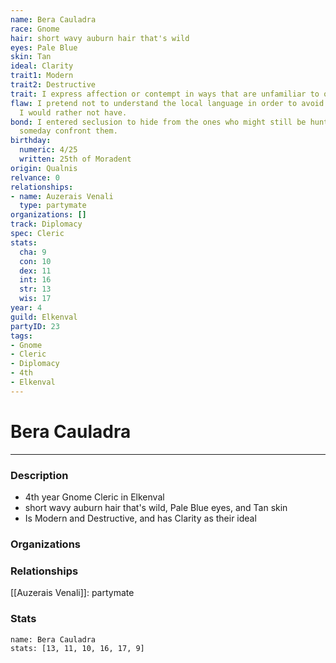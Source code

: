 ```yaml
---
name: Bera Cauladra
race: Gnome
hair: short wavy auburn hair that's wild
eyes: Pale Blue
skin: Tan
ideal: Clarity
trait1: Modern
trait2: Destructive
trait: I express affection or contempt in ways that are unfamiliar to others.
flaw: I pretend not to understand the local language in order to avoid interactions
  I would rather not have.
bond: I entered seclusion to hide from the ones who might still be hunting me. I must
  someday confront them.
birthday:
  numeric: 4/25
  written: 25th of Moradent
origin: Qualnis
relvance: 0
relationships:
- name: Auzerais Venali
  type: partymate
organizations: []
track: Diplomacy
spec: Cleric
stats:
  cha: 9
  con: 10
  dex: 11
  int: 16
  str: 13
  wis: 17
year: 4
guild: Elkenval
partyID: 23
tags:
- Gnome
- Cleric
- Diplomacy
- 4th
- Elkenval
---
```

# Bera Cauladra
---
### Description
- 4th year Gnome Cleric in Elkenval
- short wavy auburn hair that's wild, Pale Blue eyes, and Tan skin
- Is Modern and Destructive, and has Clarity as their ideal

### Organizations
### Relationships
[[Auzerais Venali]]: partymate
### Stats
```statblock
name: Bera Cauladra
stats: [13, 11, 10, 16, 17, 9]
```